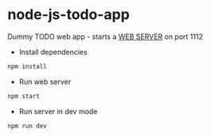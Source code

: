 # node-js-todo-app

Dummy TODO web app - starts a [WEB SERVER](http://localhost:1112/) on port 1112

- Install dependencies

```bash
npm install
```

- Run web server

```bash
npm start
```

- Run server in dev mode

```bash
npm run dev
```
